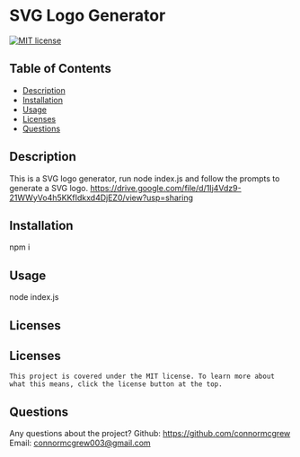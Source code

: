 # SVG Logo Generator
  [![MIT license](https://img.shields.io/badge/License-MIT-yellow.svg)](https://lbesson.mit-license.org/)
  ## Table of Contents
  * [Description](#description)
  * [Installation](#installation)
  * [Usage](#usage)
  * [Licenses](#licenses)
  * [Questions](#questions)



  ## Description <a name="description"></a>
This is a SVG logo generator, run node index.js and follow the prompts to generate a SVG logo.
https://drive.google.com/file/d/1Ij4Vdz9-21WWyVo4h5KKfIdkxd4DjEZ0/view?usp=sharing
## Installation <a name="installation"></a>
npm i
## Usage <a name="usage"></a>
node index.js
## Licenses <a name="licenses"></a>
  ## Licenses
    This project is covered under the MIT license. To learn more about what this means, click the license button at the top.
## Questions <a name="questions"></a>
Any questions about the project?
Github: https://github.com/connormcgrew
Email: connormcgrew003@gmail.com
